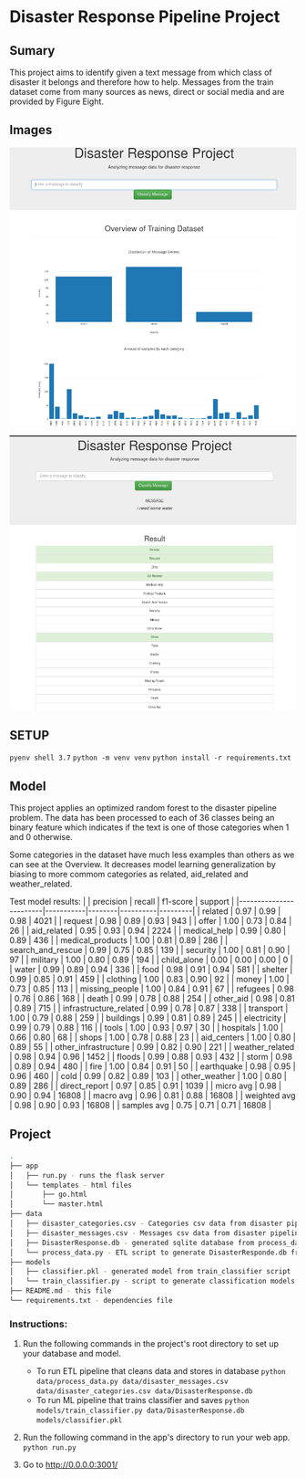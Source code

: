 # Disaster Response Pipeline Project

## Sumary
This project aims to identify given a text message from which class of disaster it belongs and therefore how to help. Messages from the train dataset come from many sources as news, direct or social media and are provided by Figure Eight.

## Images

![main page](https://github.com/gabrieldiasdeabreu/udacity_project_2_disaster_response/blob/master/mainPage.png?raw=true)

![message classification page](https://github.com/gabrieldiasdeabreu/udacity_project_2_disaster_response/blob/master/messageClassificationPage.png?raw=true)

## SETUP
`pyenv shell 3.7`
`python -m venv venv`
`python install -r requirements.txt`

## Model
This project applies an optimized random forest to the disaster pipeline problem. 
The data has been processed to each of 36 classes being an binary feature which indicates if the text is one of those categories when 1 and 0 otherwise.

Some categories in the dataset have much less examples than others as we can see at the Overview. It decreases model learning generalization by biasing to more commom categories as related, aid_related and weather_related.


Test model results:
|                        | precision | recall | f1-score | support |
|------------------------|-----------|--------|----------|---------|
| related                | 0.97      | 0.99   | 0.98     | 4021    |
| request                | 0.98      | 0.89   | 0.93     | 943     |
| offer                  | 1.00      | 0.73   | 0.84     | 26      |
| aid_related            | 0.95      | 0.93   | 0.94     | 2224    |
| medical_help           | 0.99      | 0.80   | 0.89     | 436     |
| medical_products       | 1.00      | 0.81   | 0.89     | 286     |
| search_and_rescue      | 0.99      | 0.75   | 0.85     | 139     |
| security               | 1.00      | 0.81   | 0.90     | 97      |
| military               | 1.00      | 0.80   | 0.89     | 194     |
| child_alone            | 0.00      | 0.00   | 0.00     | 0       |
| water                  | 0.99      | 0.89   | 0.94     | 336     |
| food                   | 0.98      | 0.91   | 0.94     | 581     |
| shelter                | 0.99      | 0.85   | 0.91     | 459     |
| clothing               | 1.00      | 0.83   | 0.90     | 92      |
| money                  | 1.00      | 0.73   | 0.85     | 113     |
| missing_people         | 1.00      | 0.84   | 0.91     | 67      |
| refugees               | 0.98      | 0.76   | 0.86     | 168     |
| death                  | 0.99      | 0.78   | 0.88     | 254     |
| other_aid              | 0.98      | 0.81   | 0.89     | 715     |
| infrastructure_related | 0.99      | 0.78   | 0.87     | 338     |
| transport              | 1.00      | 0.79   | 0.88     | 259     |
| buildings              | 0.99      | 0.81   | 0.89     | 245     |
| electricity            | 0.99      | 0.79   | 0.88     | 116     |
| tools                  | 1.00      | 0.93   | 0.97     | 30      |
| hospitals              | 1.00      | 0.66   | 0.80     | 68      |
| shops                  | 1.00      | 0.78   | 0.88     | 23      |
| aid_centers            | 1.00      | 0.80   | 0.89     | 55      |
| other_infrastructure   | 0.99      | 0.82   | 0.90     | 221     |
| weather_related        | 0.98      | 0.94   | 0.96     | 1452    |
| floods                 | 0.99      | 0.88   | 0.93     | 432     |
| storm                  | 0.98      | 0.89   | 0.94     | 480     |
| fire                   | 1.00      | 0.84   | 0.91     | 50      |
| earthquake             | 0.98      | 0.95   | 0.96     | 460     |
| cold                   | 0.99      | 0.82   | 0.89     | 103     |
| other_weather          | 1.00      | 0.80   | 0.89     | 286     |
| direct_report          | 0.97      | 0.85   | 0.91     | 1039    |
| micro avg              | 0.98      | 0.90   | 0.94     | 16808   |
| macro avg              | 0.96      | 0.81   | 0.88     | 16808   |
| weighted avg           | 0.98      | 0.90   | 0.93     | 16808   |
| samples avg            | 0.75      | 0.71   | 0.71     | 16808   |
 
 
## Project
```bash
.
├── app
│   ├── run.py - runs the flask server
│   └── templates - html files
│       ├── go.html
│       └── master.html
├── data
│   ├── disaster_categories.csv - Categories csv data from disaster pipeline problem
│   ├── disaster_messages.csv - Messages csv data from disaster pipeline problem
│   ├── DisasterResponse.db - generated sqlite database from process_data step
│   └── process_data.py - ETL script to generate DisasterResponde.db from the csvs
├── models
│   ├── classifier.pkl - generated model from train_classifier script
│   └── train_classifier.py - script to generate classification models from DisasterResponse.db
├── README.md - this file
└── requirements.txt - dependencies file
```
### Instructions:
1. Run the following commands in the project's root directory to set up your database and model.

    - To run ETL pipeline that cleans data and stores in database
        `python data/process_data.py data/disaster_messages.csv data/disaster_categories.csv data/DisasterResponse.db`
    - To run ML pipeline that trains classifier and saves
        `python models/train_classifier.py data/DisasterResponse.db models/classifier.pkl`

2. Run the following command in the app's directory to run your web app.
    `python run.py`

3. Go to http://0.0.0.0:3001/
